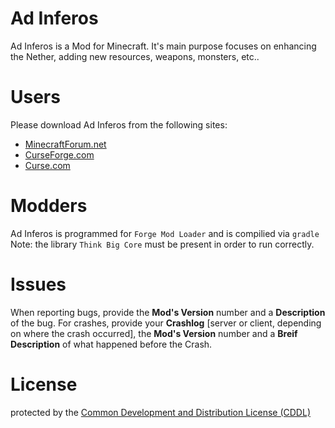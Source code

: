 # Ad Inferos
Ad Inferos is a Mod for Minecraft. It's main purpose focuses on enhancing the Nether, adding new resources, weapons, monsters, etc..

# Users
Please download Ad Inferos from the following sites:
- [MinecraftForum.net](www.minecraftforum.net/forums/mapping-and-modding/minecraft-mods/2419942)
- [CurseForge.com](https://minecraft.curseforge.com/projects/ad-inferos)
- [Curse.com](https://mods.curse.com/mc-mods/minecraft/242016-ad-inferos)

# Modders
Ad Inferos is programmed for `Forge Mod Loader` and is compilied via `gradle` Note: the library `Think Big Core` must be present in order to run correctly.

# Issues
When reporting bugs, provide the **Mod's Version** number and a **Description** of the bug. For crashes, provide your **Crashlog** [server or client, depending on where the crash occurred], the **Mod's Version** number and a **Breif Description** of what happened before the Crash.

# License

protected by the [Common Development and Distribution License (CDDL)](https://minecraft.curseforge.com/projects/ad-inferos/license)

